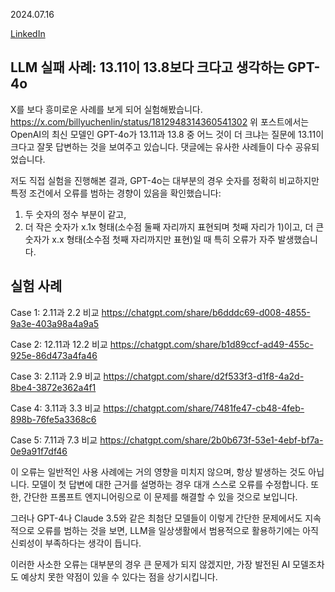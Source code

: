 2024.07.16

[LinkedIn](https://www.linkedin.com/posts/byeongheon-lee-2b83aa222_llm-%EC%8B%A4%ED%8C%A8-%EC%82%AC%EB%A1%80-1311%EC%9D%B4-138%EB%B3%B4%EB%8B%A4-%ED%81%AC%EB%8B%A4%EA%B3%A0-%EC%83%9D%EA%B0%81%ED%95%98%EB%8A%94-gpt-4o-activity-7218853811015049217-r_4M?utm_source=share&utm_medium=member_desktop&rcm=ACoAADfxcywBkH2Mi2-YPZm7jSZERa3dQ2_DDEY)
## LLM 실패 사례: 13.11이 13.8보다 크다고 생각하는 GPT-4o

X를 보다 흥미로운 사례를 보게 되어 실험해봤습니다.
https://x.com/billyuchenlin/status/1812948314360541302
위 포스트에서는 OpenAI의 최신 모델인 GPT-4o가 13.11과 13.8 중 어느 것이 더 크냐는 질문에 13.11이 크다고 잘못 답변하는 것을 보여주고 있습니다. 댓글에는 유사한 사례들이 다수 공유되었습니다.

저도 직접 실험을 진행해본 결과, GPT-4o는 대부분의 경우 숫자를 정확히 비교하지만 특정 조건에서 오류를 범하는 경향이 있음을 확인했습니다: 
1. 두 숫자의 정수 부분이 같고,
2. 더 작은 숫자가 x.1x 형태(소수점 둘째 자리까지 표현되며 첫째 자리가 1)이고, 더 큰 숫자가 x.x 형태(소수점 첫째 자리까지만 표현)일 때
특히 오류가 자주 발생했습니다.

## 실험 사례
Case 1: 2.11과 2.2 비교
https://chatgpt.com/share/b6dddc69-d008-4855-9a3e-403a98a4a9a5

Case 2: 12.11과 12.2 비교
https://chatgpt.com/share/b1d89ccf-ad49-455c-925e-86d473a4fa46

Case 3: 2.11과 2.9 비교
https://chatgpt.com/share/d2f533f3-d1f8-4a2d-8be4-3872e362a4f1

Case 4: 3.11과 3.3 비교
https://chatgpt.com/share/7481fe47-cb48-4feb-898b-76fe5a3368c6

Case 5: 7.11과 7.3 비교
https://chatgpt.com/share/2b0b673f-53e1-4ebf-bf7a-0e9a91f7df46

이 오류는 일반적인 사용 사례에는 거의 영향을 미치지 않으며, 항상 발생하는 것도 아닙니다. 모델이 첫 답변에 대한 근거를 설명하는 경우 대개 스스로 오류를 수정합니다. 또한, 간단한 프롬프트 엔지니어링으로 이 문제를 해결할 수 있을 것으로 보입니다.

그러나 GPT-4나 Claude 3.5와 같은 최첨단 모델들이 이렇게 간단한 문제에서도 지속적으로 오류를 범하는 것을 보면, LLM을 일상생활에서 범용적으로 활용하기에는 아직 신뢰성이 부족하다는 생각이 듭니다.

이러한 사소한 오류는 대부분의 경우 큰 문제가 되지 않겠지만, 가장 발전된 AI 모델조차도 예상치 못한 약점이 있을 수 있다는 점을 상기시킵니다. 